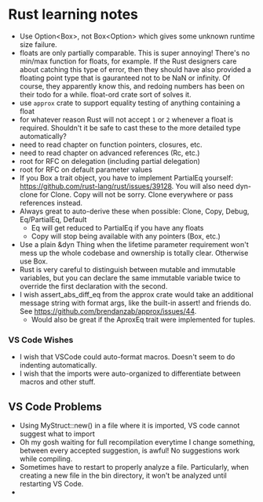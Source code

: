 # Rust learning notes

* Use Option<Box<dyn Trait>>, not Box<Option<dyn Trait>> which gives some unknown runtime size failure.
* floats are only partially comparable. This is super annoying! There's no min/max function for floats, for example. If the Rust designers care about catching this type of error, then they should have also provided a floating point type that is gauranteed not to be NaN or infinity. Of course, they apparently know this, and redoing numbers has been on their todo for a while. float-ord crate sort of solves it.
* use `approx` crate to support equality testing of anything containing a float
* for whatever reason Rust will not accept `1` or `2` whenever a float is required. Shouldn't it be safe to cast these to the more detailed type automatically?
* need to read chapter on function pointers, closures, etc.
* need to read chapter on advanced references (Rc, etc.)
* root for RFC on delegation (including partial delegation)
* root for RFC on default parameter values
* If you Box a trait object, you have to implement PartialEq yourself: https://github.com/rust-lang/rust/issues/39128. You will also need dyn-clone for Clone. Copy will not be sorry. Clone everywhere or pass references instead.
* Always great to auto-derive these when possible: Clone, Copy, Debug, Eq/PartialEq, Default
    - Eq will get reduced to PartialEq if you have any floats
    - Copy will stop being available with any pointers (Box, etc.)
* Use a plain &dyn Thing when the lifetime parameter requirement won't mess up the whole codebase and ownership is totally clear. Otherwise use Box<dyn Thing>.
* Rust is very careful to distinguish between mutable and immutable variables, but you can declare the same immutable variable twice to override the first declaration with the second.
* I wish assert_abs_diff_eq from the approx crate would take an additional message string with format args, like the built-in assert! and friends do. See https://github.com/brendanzab/approx/issues/44.
    - Would also be great if the AproxEq trait were implemented for tuples.
### VS Code Wishes
* I wish that VSCode could auto-format macros. Doesn't seem to do indenting automatically.
* I wish that the imports were auto-organized to differentiate between macros and other stuff.

## VS Code Problems
* Using MyStruct::new() in a file where it is imported, VS code cannot suggest what to import
* Oh my gosh waiting for full recompilation everytime I change something, between every accepted suggestion, is awful! No suggestions work while compiling.
* Sometimes have to restart to properly analyze a file. Particularly, when creating a new file in the bin directory, it won't be analyzed until restarting VS Code.
*
